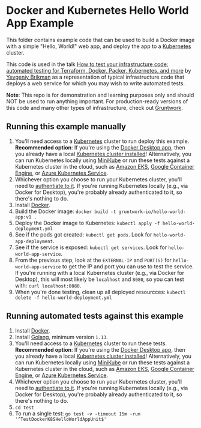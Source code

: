 # Docker and Kubernetes Hello World App Example

This folder contains example code that can be used to build a Docker image with a simple "Hello, World!" web app, and 
deploy the app to a [Kubernetes](https://kubernetes.io/) cluster. 

This code is used in the talk 
[How to test your infrastructure code: automated testing for Terraform, Docker, Packer, Kubernetes, and more](https://qconsf.com/sf2019/presentation/infrastructure-0) 
by [Yevgeniy Brikman](https://www.ybrikman.com/) as a representation of typical infrastructure code that deploys a web
service for which you may wish to write automated tests. 

**Note**: This repo is for demonstration and learning purposes only and should NOT be used to run anything important. 
For production-ready versions of this code and many other types of infrastructure, check out 
[Gruntwork](https://gruntwork.io/).

## Running this example manually

1. You'll need access to a [Kubernetes](https://kubernetes.io/) cluster to run deploy this example. **Recommended option**: 
   If you're using the [Docker Desktop app](https://www.docker.com/products/docker-desktop), then you already have a local 
   [Kubernetes cluster installed](https://www.docker.com/blog/kubernetes-is-now-available-in-docker-desktop-stable-channel/)!
   Alternatively, you can run Kubernetes locally using 
   [MiniKube](https://kubernetes.io/docs/setup/learning-environment/minikube/) or run these tests against a Kubernetes
   cluster in the cloud, such as [Amazon EKS](https://aws.amazon.com/eks/), 
   [Google Container Engine](https://cloud.google.com/kubernetes-engine/), or 
   [Azure Kubernetes Service](https://azure.microsoft.com/en-us/services/kubernetes-service/). 
1. Whichever option you choose to run your Kubernetes cluster, you'll need to 
   [authentiate to it](https://kubernetes.io/docs/reference/access-authn-authz/authentication/). If you're running 
   Kubernetes locally (e.g., via Docker for Desktop), you're probably already authenticated to it, so there's nothing
   to do.
1. Install [Docker](https://www.docker.com/).
1. Build the Docker image: `docker build -t gruntwork-io/hello-world-app:v1 .` 
1. Deploy the Docker image to Kubernetes: `kubectl apply -f hello-world-deployment.yml`
1. See if the pods got created: `kubectl get pods`. Look for `hello-world-app-deployment`.
1. See if the service is exposed: `kubectl get services`. Look for `hello-world-app-service`.
1. From the previous step, look at the `EXTERNAL-IP` and `PORT(S)` for `hello-world-app-service` to get the IP and 
   port you can use to test the service. If you're running with a local Kubernetes cluster (e.g., via Docker for 
   Desktop), this will most likely be `localhost` and `8080`, so you can test with: `curl localhost:8080`.
1. When you're done testing, clean up all deployed resourcces: `kubectl delete -f hello-world-deployment.yml`     

## Running automated tests against this example

1. Install [Docker](https://www.docker.com/).
1. Install [Golang](https://golang.org/), minimum version `1.13`.
1. You'll need access to a [Kubernetes](https://kubernetes.io/) cluster to run these tests. **Recommended option**: 
   If you're using the [Docker Desktop app](https://www.docker.com/products/docker-desktop), then you already have a local 
   [Kubernetes cluster installed](https://www.docker.com/blog/kubernetes-is-now-available-in-docker-desktop-stable-channel/)!
   Alternatively, you can run Kubernetes locally using 
   [MiniKube](https://kubernetes.io/docs/setup/learning-environment/minikube/) or run these tests against a Kubernetes
   cluster in the cloud, such as [Amazon EKS](https://aws.amazon.com/eks/), 
   [Google Container Engine](https://cloud.google.com/kubernetes-engine/), or 
   [Azure Kubernetes Service](https://azure.microsoft.com/en-us/services/kubernetes-service/). 
1. Whichever option you choose to run your Kubernetes cluster, you'll need to 
   [authentiate to it](https://kubernetes.io/docs/reference/access-authn-authz/authentication/). If you're running 
   Kubernetes locally (e.g., via Docker for Desktop), you're probably already authenticated to it, so there's nothing
   to do.
1. `cd test`
1. To run a single test: `go test -v -timeout 15m -run '^TestDockerK8SHelloWorldAppUnit$'`

